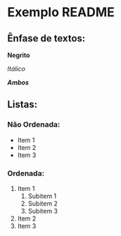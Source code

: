 # Exemplo README


## Ênfase de textos:


__Negrito__

_Itálico_

_**Ambos**_


## Listas:


### Não Ordenada:


* Item 1
* Item 2
* Item 3

### Ordenada:


1. Item 1
   1. Subitem 1
   2. Subitem 2
   3. Subitem 3
2. Item 2
3. Item 3
